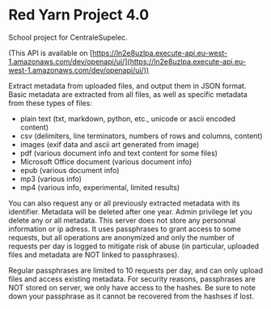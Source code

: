 # Red Yarn Project 4.0  
School project for CentraleSupelec. 

(This API is available on [https://ln2e8uzlpa.execute-api.eu-west-1.amazonaws.com/dev/openapi/ui/](https://ln2e8uzlpa.execute-api.eu-west-1.amazonaws.com/dev/openapi/ui/))  

Extract metadata from uploaded files, and output them in JSON format. Basic metadata are extracted from all files, as well as specific metadata from these types of files:  

- plain text (txt, markdown, python, etc., unicode or ascii encoded content)  
- csv (delimiters, line terminators, numbers of rows and columns, content)  
- images (exif data and ascii art generated from image)  
- pdf (various document info and text content for some files)  
- Microsoft Office document (various document info)  
- epub (various document info)  
- mp3 (various info)  
- mp4 (various info, experimental, limited results)  

You can also request any or all previously extracted metadata with its identifier. Metadata will be deleted after one year. Admin privilege let you delete any or all metadata. This server does not store any personnal information or ip adress. It uses passphrases to grant access to some requests, but all operations are anonymized and only the number of requests per day is logged to mitigate risk of abuse (in particular, uploaded files and metadata are NOT linked to passphrases).

Regular passphrases are limited to 10 requests per day, and can only upload files and access existing metadata. For security reasons, passphrases are NOT stored on server, we only have access to the hashes. Be sure to note down your passphrase as it cannot be recovered from the hashses if lost.
